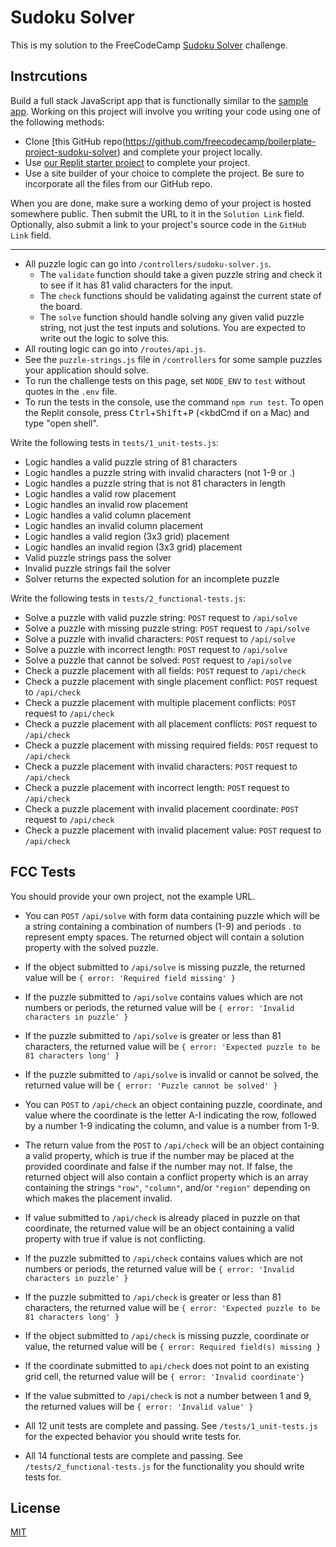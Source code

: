 # Sudoku Solver

This is my solution to the FreeCodeCamp [Sudoku Solver](https://www.freecodecamp.org/learn/quality-assurance/quality-assurance-projects/sudoku-solver) challenge. 

## Instrcutions

Build a full stack JavaScript app that is functionally similar to the [sample app](https://sudoku-solver.freecodecamp.rocks/). Working on this project will involve you writing your code using one of the following methods:

- Clone [this GitHub repo(https://github.com/freecodecamp/boilerplate-project-sudoku-solver) and complete your project locally.
- Use [our Replit starter project](https://replit.com/github/freeCodeCamp/boilerplate-project-sudoku-solver) to complete your project.
- Use a site builder of your choice to complete the project. Be sure to incorporate all the files from our GitHub repo.

When you are done, make sure a working demo of your project is hosted somewhere public. Then submit the URL to it in the `Solution Link` field. Optionally, also submit a link to your project's source code in the `GitHub Link` field.

---

- All puzzle logic can go into `/controllers/sudoku-solver.js`.
  - The `validate` function should take a given puzzle string and check it to see if it has 81 valid characters for the input.
  - The `check` functions should be validating against the current state of the board.
  - The `solve` function should handle solving any given valid puzzle string, not just the test inputs and solutions. You are expected to write out the logic to solve this.
- All routing logic can go into `/routes/api.js`.
- See the `puzzle-strings.js` file in `/controllers` for some sample puzzles your application should solve.
- To run the challenge tests on this page, set `NODE_ENV` to `test` without quotes in the `.env` file.
- To run the tests in the console, use the command `npm run test`. To open the Replit console, press <kbd>Ctrl</kbd>+<kbd>Shift</kbd>+<kbd>P</kbd> (<kbdCmd</kbd> if on a Mac) and type "open shell".

Write the following tests in `tests/1_unit-tests.js`:

- Logic handles a valid puzzle string of 81 characters
- Logic handles a puzzle string with invalid characters (not 1-9 or .)
- Logic handles a puzzle string that is not 81 characters in length
- Logic handles a valid row placement
- Logic handles an invalid row placement
- Logic handles a valid column placement
- Logic handles an invalid column placement
- Logic handles a valid region (3x3 grid) placement
- Logic handles an invalid region (3x3 grid) placement
- Valid puzzle strings pass the solver
- Invalid puzzle strings fail the solver
- Solver returns the expected solution for an incomplete puzzle

Write the following tests in `tests/2_functional-tests.js`:

- Solve a puzzle with valid puzzle string: `POST` request to `/api/solve`
- Solve a puzzle with missing puzzle string: `POST` request to `/api/solve`
- Solve a puzzle with invalid characters: `POST` request to `/api/solve`
- Solve a puzzle with incorrect length: `POST` request to `/api/solve`
- Solve a puzzle that cannot be solved: `POST` request to `/api/solve`
- Check a puzzle placement with all fields: `POST` request to `/api/check`
- Check a puzzle placement with single placement conflict: `POST` request to `/api/check`
- Check a puzzle placement with multiple placement conflicts: `POST` request to `/api/check`
- Check a puzzle placement with all placement conflicts: `POST` request to `/api/check`
- Check a puzzle placement with missing required fields: `POST` request to `/api/check`
- Check a puzzle placement with invalid characters: `POST` request to `/api/check`
- Check a puzzle placement with incorrect length: `POST` request to `/api/check`
- Check a puzzle placement with invalid placement coordinate: `POST` request to `/api/check`
- Check a puzzle placement with invalid placement value: `POST` request to `/api/check`

## FCC Tests

You should provide your own project, not the example URL.

- You can `POST` `/api/solve` with form data containing puzzle which will be a string containing a combination of numbers (1-9) and periods . to represent empty spaces. The returned object will contain a solution property with the solved puzzle.

- If the object submitted to `/api/solve` is missing puzzle, the returned value will be `{ error: 'Required field missing' }`

- If the puzzle submitted to `/api/solve` contains values which are not numbers or periods, the returned value will be `{ error: 'Invalid characters in puzzle' }`

- If the puzzle submitted to `/api/solve` is greater or less than 81 characters, the returned value will be `{ error: 'Expected puzzle to be 81 characters long' }`

- If the puzzle submitted to `/api/solve` is invalid or cannot be solved, the returned value will be `{ error: 'Puzzle cannot be solved' }`
- You can `POST` to `/api/check` an object containing puzzle, coordinate, and value where the coordinate is the letter A-I indicating the row, followed by a number 1-9 indicating the column, and value is a number from 1-9.

- The return value from the `POST` to `/api/check` will be an object containing a valid property, which is true if the number may be placed at the provided coordinate and false if the number may not. If false, the returned object will also contain a conflict property which is an array containing the strings `"row"`, `"column"`, and/or `"region"` depending on which makes the placement invalid.

- If value submitted to `/api/check` is already placed in puzzle on that coordinate, the returned value will be an object containing a valid property with true if value is not conflicting.

- If the puzzle submitted to `/api/check` contains values which are not numbers or periods, the returned value will be `{ error: 'Invalid characters in puzzle' }`

- If the puzzle submitted to `/api/check` is greater or less than 81 characters, the returned value will be `{ error: 'Expected puzzle to be 81 characters long' }`

- If the object submitted to `/api/check` is missing puzzle, coordinate or value, the returned value will be `{ error: Required field(s) missing }`

- If the coordinate submitted to `api/check` does not point to an existing grid cell, the returned value will be `{ error: 'Invalid coordinate'}`

- If the value submitted to `/api/check` is not a number between 1 and 9, the returned values will be `{ error: 'Invalid value' }`

- All 12 unit tests are complete and passing. See `/tests/1_unit-tests.js` for the expected behavior you should write tests for.

- All 14 functional tests are complete and passing. See `/tests/2_functional-tests.js` for the functionality you should write tests for.

## License

[MIT](./LICENSE)

